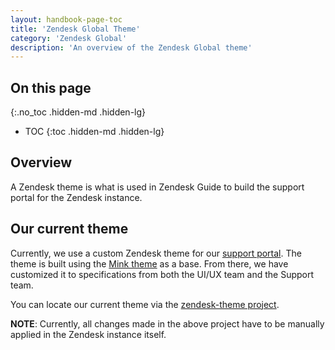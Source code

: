 ```yaml
---
layout: handbook-page-toc
title: 'Zendesk Global Theme'
category: 'Zendesk Global'
description: 'An overview of the Zendesk Global theme'
---
```


## On this page
{:.no_toc .hidden-md .hidden-lg}

- TOC
{:toc .hidden-md .hidden-lg}

## Overview

A Zendesk theme is what is used in Zendesk Guide to build the support portal
for the Zendesk instance. 

## Our current theme

Currently, we use a custom Zendesk theme for our
[support portal](https://support.gitlab.com). The theme is built using the
[Mink theme](https://minktheme.zendesk.com/hc/en-us) as a base. From there, we
have customized it to specifications from both the UI/UX team and the Support
team.

You can locate our current theme via the
[zendesk-theme project](https://gitlab.com/gitlab-com/support/support-ops/zendesk-theme).

**NOTE**: Currently, all changes made in the above project have to be manually
applied in the Zendesk instance itself.
